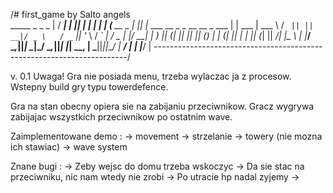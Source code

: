 /# first_game by Salto angels						\
   _____         _  _                                      _      	|
  / ____|       | || |                                    | |     	|
 | (___    __ _ | || |_  ___     __ _  _ __    __ _   ___ | | ___ 	|
  \___ \  / _` || || __|/ _ \   / _` || '_ \  / _` | / _ \| |/ __|	|
  ____) || (_| || || |_| (_) | | (_| || | | || (_| ||  __/| |\__ \	|
 |_____/  \__,_||_| \__|\___/   \__,_||_| |_| \__, | \___||_||___/	|
                                               __/ |              	|
                                              |___/          		|
\-----------------------------------------------------------------------/

v. 0.1 
Uwaga! Gra nie posiada menu, trzeba wylaczac ja z procesow.
Wstepny build gry typu towerdefence. 

Gra na stan obecny opiera sie na zabijaniu przeciwnikow. Gracz wygrywa
zabijajac wszystkich przeciwnikow po ostatnim wave.

Zaimplementowane demo :
-> movement
-> strzelanie
-> towery (nie mozna ich stawiac)
-> wave system

Znane bugi :
-> Zeby wejsc do domu trzeba wskoczyc
-> Da sie stac na przeciwniku, nic nam wtedy nie zrobi
-> Po utracie hp nadal zyjemy
->

